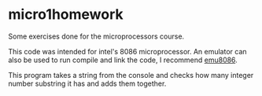 micro1homework
==============

Some exercises done for the microprocessors course. 

This code was intended for intel's 8086 microprocessor. An emulator can also be used to run compile and link the code,
I recommend [emu8086](http://www.emu8086.com/).

This program takes a string from the console and checks how many integer number substring it has and adds them together. 


